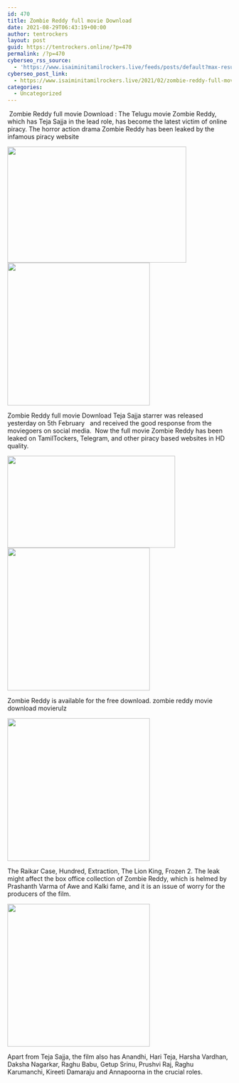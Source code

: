 ```yaml
---
id: 470
title: Zombie Reddy full movie Download
date: 2021-08-29T06:43:19+00:00
author: tentrockers
layout: post
guid: https://tentrockers.online/?p=470
permalink: /?p=470
cyberseo_rss_source:
  - 'https://www.isaiminitamilrockers.live/feeds/posts/default?max-results=150&start-index=151'
cyberseo_post_link:
  - https://www.isaiminitamilrockers.live/2021/02/zombie-reddy-full-movie-download.html
categories:
  - Uncategorized
---
```

<meta content="&nbsp;Zombie Reddy full movie Download : The Telugu movie Zombie Reddy, which has Teja Sajja in the lead role, has become the latest victim of on..." name="twitter:description" />

  


<center>
</center>

&nbsp;Zombie Reddy full movie Download : The Telugu movie Zombie Reddy, which has Teja Sajja in the lead role, has become the latest victim of online piracy. The horror action drama Zombie Reddy has been leaked by the infamous piracy website<ins data-width="0" data-height="0" class="je2d6e38280" data-domain="//aaaaaco.com" data-affquery="/81dee8bcaf/e2d6e38280/?placementName=default"></ins>

<div class="separator">
  <a href="https://1.bp.blogspot.com/-5IyB7JuQlyw/YCIiMM7ZFDI/AAAAAAAAAQA/38pHIuVD8eohK9KK2FQYF-h8RcG1WyQHACLcBGAsYHQ/s1200/Tamilrockers-leaks-full-movie-Zombie-Reddy.jpg" imageanchor="1"><img loading="lazy" border="0" data-original-height="900" data-original-width="1200" height="260" src="https://1.bp.blogspot.com/-5IyB7JuQlyw/YCIiMM7ZFDI/AAAAAAAAAQA/38pHIuVD8eohK9KK2FQYF-h8RcG1WyQHACLcBGAsYHQ/w402-h260/Tamilrockers-leaks-full-movie-Zombie-Reddy.jpg" width="402" /></a>
</div>



<div class="separator">
  <a href="https://aaaaaco.com/d4c26a5800/10a560c22a/?placementName=default" imageanchor="1" target="_blank" rel="noopener"><img border="0" data-original-height="166" data-original-width="800" src="https://1.bp.blogspot.com/-Y21W62c8GjU/YCIiSg8xk5I/AAAAAAAAAQE/jhD9tx-Ungo7ncRZyHUvc8xXQuBvk7dXACLcBGAsYHQ/s320/unnamed.gif" width="320" /></a>
</div>

<ins data-width="0" data-height="0" class="je2d6e38280" data-domain="//aaaaaco.com" data-affquery="/81dee8bcaf/e2d6e38280/?placementName=default"></ins>

Zombie Reddy full movie Download Teja Sajja starrer was released yesterday on 5th February&nbsp; &nbsp;and received the good response from the moviegoers on social media.&nbsp; Now the full movie Zombie Reddy has been leaked on TamilTockers, Telegram, and other piracy based websites in HD quality.&nbsp;&nbsp;

<div class="separator">
  <a href="https://1.bp.blogspot.com/-t1RxyQACKuY/YCIiW3r9n2I/AAAAAAAAAQI/WP86qLm2VPkfz5omfCQPHYJ7czaBIXk7gCLcBGAsYHQ/s1280/1_td3XeivmwTjHJy5y_JP_OA.jpeg" imageanchor="1"><img loading="lazy" border="0" data-original-height="720" data-original-width="1280" height="206" src="https://1.bp.blogspot.com/-t1RxyQACKuY/YCIiW3r9n2I/AAAAAAAAAQI/WP86qLm2VPkfz5omfCQPHYJ7czaBIXk7gCLcBGAsYHQ/w377-h206/1_td3XeivmwTjHJy5y_JP_OA.jpeg" width="377" /></a>
</div>



<div class="separator">
  <a href="https://aaaaaco.com/d4c26a5800/10a560c22a/?placementName=default" imageanchor="1" target="_blank" rel="noopener"><img border="0" data-original-height="166" data-original-width="800" src="https://1.bp.blogspot.com/-lrBw5vlk5Ds/YCIicVkc_3I/AAAAAAAAAQQ/uzr-7j9a8xYo2Gmou7T4Sy3vHir0CjphACLcBGAsYHQ/s320/unnamed.gif" width="320" /></a>
</div>

<ins data-width="0" data-height="0" class="je2d6e38280" data-domain="//aaaaaco.com" data-affquery="/81dee8bcaf/e2d6e38280/?placementName=default"></ins>

Zombie Reddy is available for the free download. zombie reddy movie download movierulz

<div class="separator">
  <a href="https://aaaaaco.com/d4c26a5800/10a560c22a/?placementName=default" imageanchor="1" target="_blank" rel="noopener"><img border="0" data-original-height="166" data-original-width="800" src="https://1.bp.blogspot.com/-tWIOHxl3ypI/YCIii-Nn-rI/AAAAAAAAAQY/JNmx2j9cVU0x6hmA4kf9B1shRccjCAQDACLcBGAsYHQ/s320/unnamed.gif" width="320" /></a>
</div>

<ins data-width="0" data-height="0" class="je2d6e38280" data-domain="//aaaaaco.com" data-affquery="/81dee8bcaf/e2d6e38280/?placementName=default"></ins>

The Raikar Case, Hundred, Extraction, The Lion King, Frozen 2. The leak might affect the box office collection of Zombie Reddy, which is helmed by Prashanth Varma of Awe and Kalki fame, and it is an issue of worry for the producers of the film.

<div class="separator">
  <a href="https://aaaaaco.com/d4c26a5800/10a560c22a/?placementName=default" imageanchor="1" target="_blank" rel="noopener"><img border="0" data-original-height="166" data-original-width="800" src="https://1.bp.blogspot.com/-ffn2XRx4J3s/YCIimg14OPI/AAAAAAAAAQc/b9oGQfynVG4QPoluLMhghp_iJ20D42jYgCLcBGAsYHQ/s320/unnamed.gif" width="320" /></a>
</div>

Apart from Teja Sajja, the film also has Anandhi, Hari Teja, Harsha Vardhan, Daksha Nagarkar, Raghu Babu, Getup Srinu, Prushvi Raj, Raghu Karumanchi, Kireeti Damaraju and Annapoorna in the crucial roles.<ins data-width="0" data-height="0" class="je2d6e38280" data-domain="//aaaaaco.com" data-affquery="/81dee8bcaf/e2d6e38280/?placementName=default"></ins>

<center>
</center>